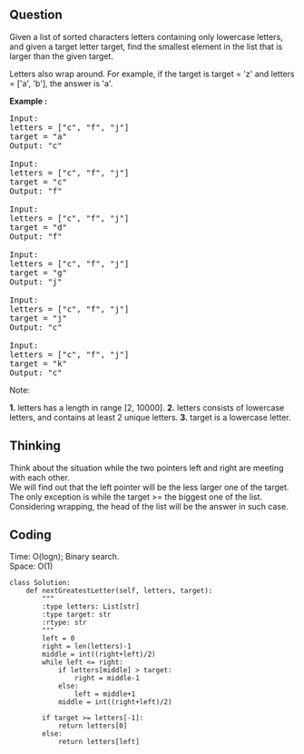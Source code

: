 ## Question
Given a list of sorted characters letters containing only lowercase letters, and given a target letter target, find the smallest element in the list that is larger than the given target.

Letters also wrap around. For example, if the target is target = 'z' and letters = ['a', 'b'], the answer is 'a'.

**Example :**
<pre>
Input:
letters = ["c", "f", "j"]
target = "a"
Output: "c"

Input:
letters = ["c", "f", "j"]
target = "c"
Output: "f"

Input:
letters = ["c", "f", "j"]
target = "d"
Output: "f"

Input:
letters = ["c", "f", "j"]
target = "g"
Output: "j"

Input:
letters = ["c", "f", "j"]
target = "j"
Output: "c"

Input:
letters = ["c", "f", "j"]
target = "k"
Output: "c"
</pre>

Note:

**1.** letters has a length in range [2, 10000].
**2.** letters consists of lowercase letters, and contains at least 2 unique letters.
**3.** target is a lowercase letter.

## Thinking
Think about the situation while the two pointers left and right are meeting with each other.</br>
We will find out that the left pointer will be the less larger one of the target.</br>
The only exception is while the target >= the biggest one of the list. Considering wrapping, the head of the list will be the answer in such case.</br>

## Coding
Time: O(logn); Binary search. </br>
Space: O(1) 
```python3
class Solution:
    def nextGreatestLetter(self, letters, target):
        """
        :type letters: List[str]
        :type target: str
        :rtype: str
        """
        left = 0
        right = len(letters)-1
        middle = int((right+left)/2)
        while left <= right:
            if letters[middle] > target:
                right = middle-1
            else:
                left = middle+1
            middle = int((right+left)/2)
    
        if target >= letters[-1]:
            return letters[0]
        else:
            return letters[left]
```

